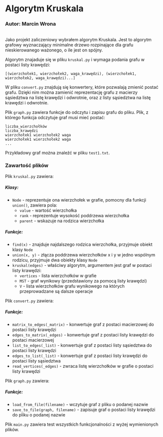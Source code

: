 # Algorytm Kruskala

### Autor: Marcin Wrona

\
Jako projekt zaliczeniowy wybrałem algorytm Kruskala. Jest to algorytm grafowy
wyznaczający minimalne drzewo rozpinające dla grafu nieskierowanego ważonego,
o ile jest on spójny.


Algorytm znajaduje się w pliku `kruskal.py` i wymaga podania grafu w postaci listy krawędzi:

`````
[(wierzchołek1, wierzchołek2, waga_krawędzi), (wierzchołek1, wierzchołek2, waga_krawędzi)...]
`````

W pliku `convert.py` znajdują się konwertery, które pozwalają zmienić postać grafu. Dzięki 
nim można zamienić reprezentację grafu z macierzy sąsiedztwa na listę krawędzi i odwrotnie, 
oraz z listy sąsiedztwa na listę krawędzi i odwrotnie.

Plik `graph.py` zawiera funkcje do odczytu i zapisu grafu do pliku. Plik, z którego funkcja 
odczytuje graf musi mieć postać:

````
liczba_wierzchołków
liczba_krawędzi
wierzchołek1 wierzchołek2 waga
wierzchołek1 wierzchołek2 waga
...
````

Przykładowy graf można znaleźć w pliku `test1.txt`.

### Zawartość plików

Plik `kruskal.py` zawiera:

##### Klasy: 
 - `Node` - reprezentuje ona wierzchołek w grafie, pomocny dla funkcji `union()`, zawiera pola:
   - `value` - wartość wierzchołka
   - `rank` - reprezentuje wysokość poddrzewa wierzchołka
   - `parent` - wskazuje na rodzica wierzchołka

##### Funkcje:
 - `find(x)` - znajduje najdalszego rodzica wierzchołka, przyjmuje obiekt klasy `Node`
 - `union(x, y)` - złącza poddrzewa wierzchołków x i y w jedno  wspólnym rodzicu, przyjmuje dwa obiekty klasy `Node`
 - `kruskal(edges)` - właściwy algorytm, argumentem jest graf w postaci listy krawędzi:
   - `vertices` - lista wierzchołków w grafie
   - `MST` - graf wynikowy (przedstawiony za pomocą listy krawędzi)
   - `V` - lista wierzchołków grafu wynikowego na których przeprowadzane są dalsze operacje
 
Plik `convert.py` zawiera:

##### Funkcje:
 - `matrix_to_edges(_matrix)` - konwertuje graf z postaci macierzowej do postaci listy krawędzi
 - `edges_to_matrix(_edges)` - konwertuje graf z postaci listy krawędzi do postaci macierzowej
 - `list_to_edges(_list)` - konwertuje graf z postaci listy sąsiedztwa do postaci listy krawędzi
 - `edges_to_list(_list)` - konwertuje graf z postaci listy krawędzi do postaci listy sąsiedztwa
 - `read_vertices(_edges)` - zwraca listę wierzchołków w grafie o postaci listy krawędzi

Plik `graph.py` zawiera:

##### Funkcje:
 - `load_from_file(filename)` - wczytuje graf z pliku o podanej nazwie
 - `save_to_file(graph, filename)` - zapisuje graf o postaci listy krawędzi do pliku o podanej nazwie

Plik `main.py` zawiera test wszystkich funkcjonalności z wyżej wymienionych plików.
